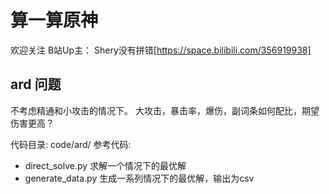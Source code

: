# 算一算原神

欢迎关注 B站Up主： Shery没有拼错[https://space.bilibili.com/356919938]

## ard 问题
不考虑精通和小攻击的情况下。
大攻击，暴击率，爆伤，副词条如何配比，期望伤害更高？

代码目录: code/ard/
参考代码:
 - direct_solve.py 求解一个情况下的最优解
 - generate_data.py 生成一系列情况下的最优解，输出为csv
